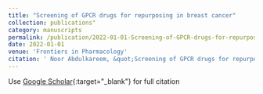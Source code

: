 ```yaml
---
title: "Screening of GPCR drugs for repurposing in breast cancer"
collection: publications"
category: manuscripts
permalink: /publication/2022-01-01-Screening-of-GPCR-drugs-for-repurposing-in-breast-cancer
date: 2022-01-01
venue: 'Frontiers in Pharmacology'
citation: ' Noor Abdulkareem, &quot;Screening of GPCR drugs for repurposing in breast cancer.&quot; Frontiers in Pharmacology, 2022.'
---
```

Use [Google Scholar](https://scholar.google.com/scholar?q=Screening+of+GPCR+drugs+for+repurposing+in+breast+cancer){:target="_blank"} for full citation